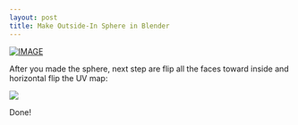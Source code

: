```yaml
---
layout: post
title: Make Outside-In Sphere in Blender
---
```


[![IMAGE](http://img.youtube.com/vi/2xTzJIaKQFY/0.jpg)](https://www.youtube.com/watch?v=2xTzJIaKQFY "How To Unwrap A UV Sphere In Blender")

After you made the sphere, next step are flip all the faces toward inside and horizontal flip the UV map:

![](../../../../../public/images/outsidein_sphere_blender/1.png)

Done!